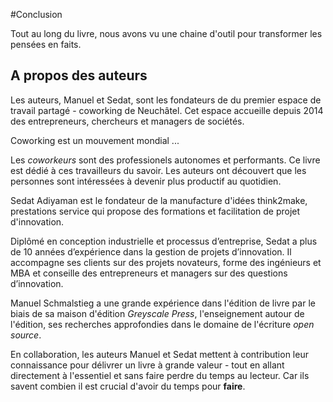 #Conclusion

Tout au long du livre, nous avons vu une chaine d'outil pour transformer les pensées en faits. 



## A propos des auteurs 

Les auteurs, Manuel et Sedat, sont les fondateurs de du premier espace de travail partagé -  coworking de Neuchâtel. Cet espace accueille depuis 2014 des entrepreneurs, chercheurs et managers de sociétés. 

Coworking est un mouvement mondial ... 

Les *coworkeurs* sont des professionels autonomes et performants. Ce livre est dédié à ces travailleurs du savoir. Les auteurs ont découvert que les personnes sont intéressées à devenir plus productif au quotidien. 

Sedat Adiyaman est le fondateur de la manufacture d'idées think2make, prestations service qui propose des formations et facilitation de projet d'innovation. 

Diplômé en conception industrielle et processus d’entreprise, Sedat a plus de 10 années d’expérience dans la gestion de projets d’innovation. Il accompagne ses clients sur des projets novateurs, forme des ingénieurs et MBA et conseille des entrepreneurs et managers sur des questions d’innovation. 

Manuel Schmalstieg a une grande expérience dans l'édition de livre par le biais de sa maison d'édition *Greyscale Press*, l'enseignement autour de l'édition, ses recherches approfondies dans le domaine de l'écriture *open source*.

En collaboration, les auteurs Manuel et Sedat mettent à contribution leur connaissance pour délivrer un livre à grande valeur - tout en allant directement à l'essentiel et sans faire perdre du temps au lecteur. Car ils savent combien il est crucial d'avoir du temps pour **faire**.

